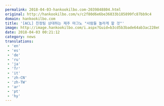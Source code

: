 ```yaml
---
permalink: 2018-04-03-hankookilbo.com-2039848804.html
original: http://hankookilbo.com/v/c2f80d6e6be36833b185899fc87bb9c4
domain: hankookilbo.com
title: '[ACL] 친정팀 상대하는 제주 마그노 "사람들 놀라게 할 것"'
image: http://image.hankookilbo.com/i.aspx?Guid=b3cd5b3bade64ab3ac228e0ec181475e&Month=HKSports&size=980
date: 2018-04-03 00:21:12
category: news
translations: 
 - 'en'
 - 'es'
 - 'de'
 - 'ru'
 - 'ja'
 - 'fr'
 - 'it'
 - 'zh-CN'
 - 'zh-TW'
 - 'ar'
 - 'pt'
 - 'hy'
---
```



